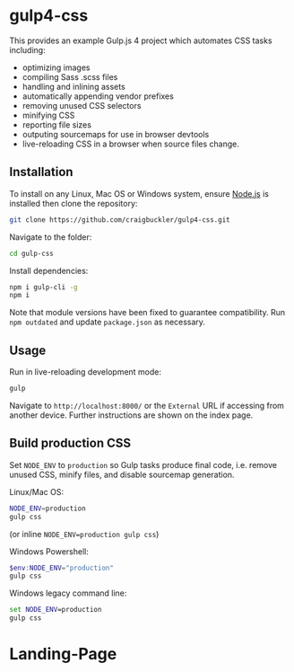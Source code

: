 # gulp4-css

This provides an example Gulp.js 4 project which automates CSS tasks including:

* optimizing images
* compiling Sass .scss files
* handling and inlining assets
* automatically appending vendor prefixes
* removing unused CSS selectors
* minifying CSS
* reporting file sizes
* outputing sourcemaps for use in browser devtools
* live-reloading CSS in a browser when source files change.


## Installation

To install on any Linux, Mac OS or Windows system, ensure [Node.js](https://nodejs.org/) is installed then clone the repository:

```bash
git clone https://github.com/craigbuckler/gulp4-css.git
```

Navigate to the folder:

```bash
cd gulp-css
```

Install dependencies:

```bash
npm i gulp-cli -g
npm i
```

Note that module versions have been fixed to guarantee compatibility. Run `npm outdated` and update `package.json` as necessary.


## Usage

Run in live-reloading development mode:

```bash
gulp
```

Navigate to `http://localhost:8000/` or the `External` URL if accessing from another device. Further instructions are shown on the index page.


## Build production CSS

Set `NODE_ENV` to `production` so Gulp tasks produce final code, i.e. remove unused CSS, minify files, and disable sourcemap generation.

Linux/Mac OS:

```bash
NODE_ENV=production
gulp css
```

(or inline `NODE_ENV=production gulp css`)

Windows Powershell:

```powershell
$env:NODE_ENV="production"
gulp css
```

Windows legacy command line:

```cmd
set NODE_ENV=production
gulp css
```
# Landing-Page
